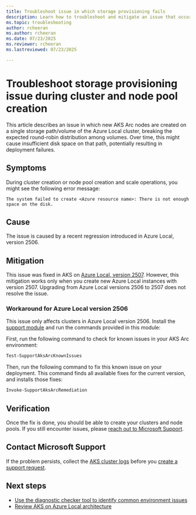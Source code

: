 ```yaml
---
title: Troubleshoot issue in which storage provisioning fails
description: Learn how to troubleshoot and mitigate an issue that occurs when storage provisioning fails.
ms.topic: troubleshooting
author: rcheeran
ms.author: rcheeran
ms.date: 07/23/2025
ms.reviewer: rcheeran
ms.lastreviewed: 07/23/2025

---
```


# Troubleshoot storage provisioning issue during cluster and node pool creation

This article describes an issue in which new AKS Arc nodes are created on a single storage path/volume of the Azure Local cluster, breaking the expected round-robin distribution among volumes. Over time, this might cause insufficient disk space on that path, potentially resulting in deployment failures.

## Symptoms

During cluster creation or node pool creation and scale operations, you might see the following error message:

```output
The system failed to create <Azure resource name>: There is not enough space on the disk.
```

## Cause

The issue is caused by a recent regression introduced in Azure Local, version 2506.

## Mitigation

This issue was fixed in AKS on [Azure Local, version 2507](/azure/azure-local/whats-new?view=azloc-2507&preserve-view=true#features-and-improvements-in-2507). However, this mitigation works only when you create new Azure Local instances with version 2507. Upgrading from Azure Local versions 2506 to 2507 does not resolve the issue.

### Workaround for Azure Local version 2506

This issue only affects clusters in Azure Local version 2506. Install the [support module](support-module.md) and run the commands provided in this module:

First, run the following command to check for known issues in your AKS Arc environment:

```powershell
Test-SupportAksArcKnownIssues
```

Then, run the following command to fix this known issue on your deployment. This command finds all available fixes for the current version, and installs those fixes:

```powershell
Invoke-SupportAksArcRemediation
```

## Verification

Once the fix is done, you should be able to create your clusters and node pools. If you still encounter issues, please [reach out to Microsoft Support](#contact-microsoft-support).  

## Contact Microsoft Support

If the problem persists, collect the [AKS cluster logs](get-on-demand-logs.md) before you [create a support request](aks-troubleshoot.md#open-a-support-request).

## Next steps

- [Use the diagnostic checker tool to identify common environment issues](aks-arc-diagnostic-checker.md)
- [Review AKS on Azure Local architecture](cluster-architecture.md)

